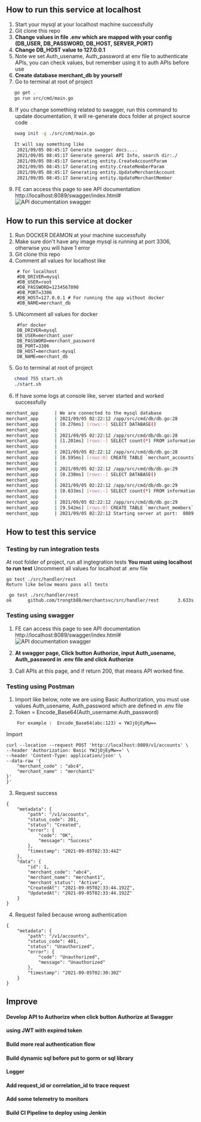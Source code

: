 ## How to run this service at localhost
1. Start your mysql at your localhost machine successfully
2. Git clone this repo
3. **Change values in file .env which are mapped with your config (DB_USER, DB_PASSWORD, DB_HOST, SERVER_PORT)**
4. **Change DB_HOST value to 127.0.0.1**
5. Note we set Auth_usename, Auth_password at env file to authenticate APIs, you can check values, 
   but remember using it to auth APIs before use
6. **Create database merchant_db by yourself**
7.  Go to terminal at root of project
```sh
   go get .    
   go run src/cmd/main.go
```
8. If you change something related to swagger, run this command to update documentation, 
   it will re-generate docs folder at project source code
```sh
   swag init -g ./src/cmd/main.go
   
   It will say something like 
    2021/09/05 08:45:17 Generate swagger docs....
    2021/09/05 08:45:17 Generate general API Info, search dir:./
    2021/09/05 08:45:17 Generating entity.CreateAccountParam
    2021/09/05 08:45:17 Generating entity.CreateMemberParam
    2021/09/05 08:45:17 Generating entity.UpdateMerchantAccount
    2021/09/05 08:45:17 Generating entity.UpdateMerchantMember
```
9. FE can access this page to see API documentation
   http://localhost:8089/swagger/index.html#
   ![API documentation swagger](https://i.im.ge/2021/09/05/QSe4Tz.png)

## How to run this service at docker
1. Run DOCKER DEAMON at your machine successfully
2. Make sure don't have any image mysql is running at port 3306, otherwise you will have 1 error
3. Git clone this repo
4. Comment all values for localhost like
```
    # for localhost
    #DB_DRIVER=mysql
    #DB_USER=root
    #DB_PASSWORD=1234567890
    #DB_PORT=3306
    #DB_HOST=127.0.0.1 # For running the app without docker
    #DB_NAME=merchant_db
```
5. UNcomment all values for docker
```
    #for docker
    DB_DRIVER=mysql
    DB_USER=merchant_user
    DB_PASSWORD=merchant_password
    DB_PORT=3306
    DB_HOST=merchant-mysql
    DB_NAME=merchant_db
```
5.  Go to terminal at root of project
```sh
   chmod 755 start.sh
   ./start.sh
```

6. If have some logs at console like, server started and worked successfully

```sh
merchant_app      | We are connected to the mysql database
merchant_app      | 2021/09/05 02:22:12 /app/src/cmd/db/db.go:28
merchant_app      | [0.276ms] [rows:-] SELECT DATABASE()
merchant_app      | 
merchant_app      | 2021/09/05 02:22:12 /app/src/cmd/db/db.go:28
merchant_app      | [1.201ms] [rows:-] SELECT count(*) FROM information_schema.tables WHERE table_schema = 'merchant_db' AND table_name = 'merchant_accounts' AND table_type = 'BASE TABLE'
merchant_app      | 
merchant_app      | 2021/09/05 02:22:12 /app/src/cmd/db/db.go:28
merchant_app      | [8.595ms] [rows:0] CREATE TABLE `merchant_accounts` (`id` bigint AUTO_INCREMENT,`merchant_code` varchar(50) UNIQUE,`merchant_name` varchar(200),`merchant_status` tinyint(1),`created_at` datetime(3) NULL,`updated_at` datetime(3) NULL,PRIMARY KEY (`id`),INDEX idx_merchant_accounts_merchant_code (`merchant_code`))
merchant_app      | 
merchant_app      | 2021/09/05 02:22:12 /app/src/cmd/db/db.go:29
merchant_app      | [0.238ms] [rows:-] SELECT DATABASE()
merchant_app      | 
merchant_app      | 2021/09/05 02:22:12 /app/src/cmd/db/db.go:29
merchant_app      | [0.633ms] [rows:-] SELECT count(*) FROM information_schema.tables WHERE table_schema = 'merchant_db' AND table_name = 'merchant_members' AND table_type = 'BASE TABLE'
merchant_app      | 
merchant_app      | 2021/09/05 02:22:12 /app/src/cmd/db/db.go:29
merchant_app      | [9.542ms] [rows:0] CREATE TABLE `merchant_members` (`id` bigint AUTO_INCREMENT,`merchant_id` bigint(20),`member_name` varchar(200),`member_email` varchar(100) UNIQUE,`member_status` tinyint(1),`created_at` datetime(3) NULL,`updated_at` datetime(3) NULL,PRIMARY KEY (`id`),INDEX idx_merchant_members_member_email (`member_email`))
merchant_app      | 2021/09/05 02:22:12 Starting server at port:  8089

```

## How to test this service
### Testing by run integration tests
At root folder of project, run all ingtegration tests
**You must using localhost to run test**
Uncomment all values for localhost at .env file
```
go test ./src/handler/rest
Return like below means pass all tests

 go test ./src/handler/rest 
ok      github.com/trongtb88/merchantsvc/src/handler/rest       3.633s

```
### Testing using swagger
1. FE can access this page to see API documentation
   http://localhost:8089/swagger/index.html#
   ![API documentation swagger](https://i.im.ge/2021/09/05/QSe4Tz.png)

2. **At swagger page, Click button Authorize, input Auth_usename, Auth_password in .env file and click Authorize**
3. Call APIs at this page, and if return 200, that means API worked fine.

### Testing using Postman
1. Import like below, note we are using Basic Authorization, you must use values Auth_usename, Auth_password which are defined 
   in .env file
2. Token = Encode_Base64(Auth_username:Auth_password)
```
    For example :  Encode_Base64(abc:123) = YWJjOjEyMw==
```
Import
```
curl --location --request POST 'http://localhost:8089/v1/accounts' \
--header 'Authorization: Basic YWJjOjEyMw==' \
--header 'Content-Type: application/json' \
--data-raw '{
    "merchant_code" : "abc4",
    "merchant_name" : "merchant1"
}'
}'
```
3. Request success
```
{
    "metadata": {
        "path": "/v1/accounts",
        "status_code": 201,
        "status": "Created",
        "error": {
            "code": "OK",
            "message": "Success"
        },
        "timestamp": "2021-09-05T02:33:44Z"
    },
    "data": {
        "id": 1,
        "merchant_code": "abc4",
        "merchant_name": "merchant1",
        "merchant_status": "Active",
        "CreatedAt": "2021-09-05T02:33:44.192Z",
        "UpdatedAt": "2021-09-05T02:33:44.192Z"
    }
}
```
4. Request failed because wrong authentication
```
{
    "metadata": {
        "path": "/v1/accounts",
        "status_code": 401,
        "status": "Unauthorized",
        "error": {
            "code": "Unauthorized",
            "message": "Unauthorized"
        },
        "timestamp": "2021-09-05T02:30:30Z"
    }
}
```
## Improve
#### Develop API to Authorize when click button Authorize at Swagger
#### using JWT with expired token
#### Build more real authentication flow
#### Build dynamic sql before put to gorm or sql library
#### Logger
#### Add request_id or correlation_id to trace request
#### Add some telemetry to monitors
#### Build CI Pipeline to deploy using Jenkin


